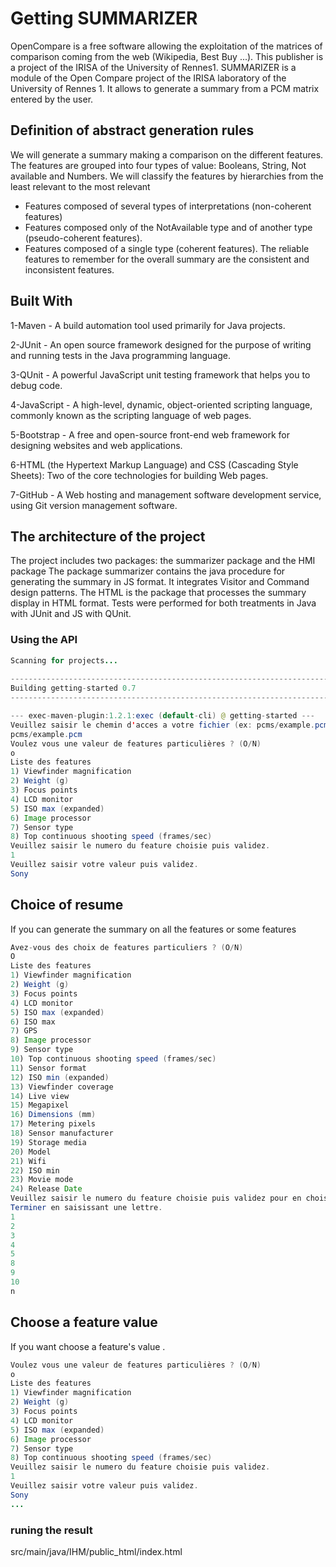 # Getting SUMMARIZER

OpenCompare is a free software allowing the exploitation of the matrices of comparison coming from the web (Wikipedia, Best Buy ...).  This publisher is a project of the IRISA of the University of Rennes1.
SUMMARIZER is a module of the Open Compare project of the IRISA laboratory of the University of Rennes 1. It allows to generate a summary from a PCM matrix entered by the user.

## Definition of abstract generation rules
We will generate a summary making a comparison on the different features.  The features are grouped into four types of value:  Booleans, String, Not available and Numbers.
We will classify the features by hierarchies from the least relevant to the most relevant
-	Features composed of several types of interpretations (non-coherent features)
-	Features composed only of the NotAvailable type and of another type (pseudo-coherent features).
-	Features composed of a single type (coherent features).
The reliable features to remember for the overall summary are the consistent and inconsistent features.

## Built With
1-Maven - A build automation tool used primarily for Java projects.

2-JUnit - An open source framework designed for the purpose of writing and running tests in the Java programming language.

3-QUnit - A powerful JavaScript unit testing framework that helps you to debug code.

4-JavaScript - A high-level, dynamic, object-oriented scripting language, commonly known as the scripting language of web pages.

5-Bootstrap - A free and open-source front-end web framework for designing websites and web applications.

6-HTML (the Hypertext Markup Language) and CSS (Cascading Style Sheets): Two of the core technologies for building Web pages.

7-GitHub - A Web hosting and management software development service, using Git version management software.

## The architecture of the project
The project includes two packages: the summarizer package and the HMI package
The package summarizer contains the java procedure for generating the summary in JS format.  It integrates Visitor and Command design patterns.
The HTML is the package that processes the summary display in HTML format.
Tests were performed for both treatments in Java with JUnit and JS with QUnit.

### Using the API
```java
Scanning for projects...
                                                                        
------------------------------------------------------------------------
Building getting-started 0.7
------------------------------------------------------------------------

--- exec-maven-plugin:1.2.1:exec (default-cli) @ getting-started ---
Veuillez saisir le chemin d'acces a votre fichier (ex: pcms/example.pcm) : 
pcms/example.pcm
Voulez vous une valeur de features particulières ? (O/N) 
o
Liste des features
1) Viewfinder magnification
2) Weight (g)
3) Focus points
4) LCD monitor
5) ISO max (expanded)
6) Image processor
7) Sensor type
8) Top continuous shooting speed (frames/sec)
Veuillez saisir le numero du feature choisie puis validez.
1
Veuillez saisir votre valeur puis validez.
Sony
```


## Choice of resume
If you can generate the summary on all the features or some features

```java
Avez-vous des choix de features particuliers ? (O/N) 
O
Liste des features
1) Viewfinder magnification
2) Weight (g)
3) Focus points
4) LCD monitor
5) ISO max (expanded)
6) ISO max
7) GPS
8) Image processor
9) Sensor type
10) Top continuous shooting speed (frames/sec)
11) Sensor format
12) ISO min (expanded)
13) Viewfinder coverage
14) Live view
15) Megapixel
16) Dimensions (mm)
17) Metering pixels
18) Sensor manufacturer
19) Storage media
20) Model
21) Wifi
22) ISO min
23) Movie mode
24) Release Date
Veuillez saisir le numero du feature choisie puis validez pour en choisir un autre.
Terminer en saisissant une lettre.
1
2
3
4
5
8
9
10
n
```

## Choose a feature value

If you want choose a feature's value .

```java
Voulez vous une valeur de features particulières ? (O/N) 
o
Liste des features
1) Viewfinder magnification
2) Weight (g)
3) Focus points
4) LCD monitor
5) ISO max (expanded)
6) Image processor
7) Sensor type
8) Top continuous shooting speed (frames/sec)
Veuillez saisir le numero du feature choisie puis validez.
1
Veuillez saisir votre valeur puis validez.
Sony
...
```
### runing the result
src/main/java/IHM/public_html/index.html



